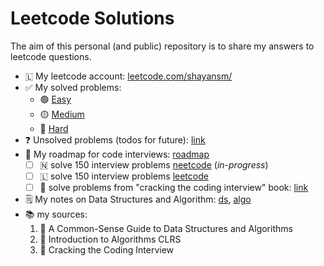 # Leetcode Solutions

The aim of this personal (and public) repository is to share my answers to leetcode questions.

- 🇱 My leetcode account: [leetcode.com/shayansm/](https://leetcode.com/shayansm/)
- ✅ My solved problems:
    - 🟢 [Easy](./src/easy/README.md)
    - 🟡 [Medium](./src/medium/README.md)
    - 🔴 [Hard](./src/hard/README.md)
- ❓ Unsolved problems (todos for future): [link](./src/unsolved/README.md)
- 🚀 My roadmap for code interviews: [roadmap](./roadmap.md)
    - [ ] 🇳 solve 150 interview problems [neetcode](https://neetcode.io/roadmap) (*in-progress*)
    - [ ] 🇱 solve 150 interview problems [leetcode](https://leetcode.com/studyplan/top-interview-150/)
    - [ ] 📗 solve problems from "cracking the coding interview"
      book: [link](./src/interview_prep/CrackingTheCodingInterview.md)
- 🗒️ My notes on Data Structures and Algorithm: [ds](./src/lib/dataStructures.md), [algo](./src/lib/algorithms.md)
- 📚 my sources:
    1. 📘 A Common-Sense Guide to Data Structures and Algorithms
    2. 📙 Introduction to Algorithms CLRS
    3. 📗 Cracking the Coding Interview